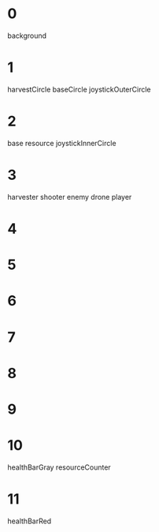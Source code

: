 # 0
background

# 1
harvestCircle
baseCircle
joystickOuterCircle

# 2
base
resource
joystickInnerCircle

# 3
harvester
shooter
enemy
drone
player

# 4

# 5

# 6

# 7

# 8

# 9

# 10
healthBarGray
resourceCounter

# 11
healthBarRed
